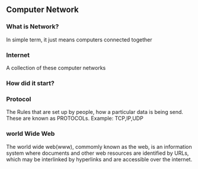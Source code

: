 ## Computer Network

### What is Network?
In simple term, it just means computers connected together

### Internet
A collection of these computer networks


### How did it start?


### Protocol
The Rules that are set up by people, how a particular data is being send. These are known as PROTOCOLs.
Example: TCP,IP,UDP

### world Wide Web
The world wide web(www), commomly known as the web, is an information system where documents and other web resources are identified by URLs, which may be interlinked by hyperlinks and are accessible over the internet.
